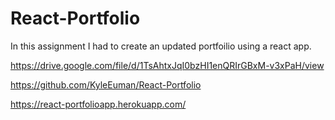 # React-Portfolio
In this assignment I had to create an updated portfoilio using a react app.

https://drive.google.com/file/d/1TsAhtxJqI0bzHI1enQRIrGBxM-v3xPaH/view

https://github.com/KyleEuman/React-Portfolio

https://react-portfolioapp.herokuapp.com/
